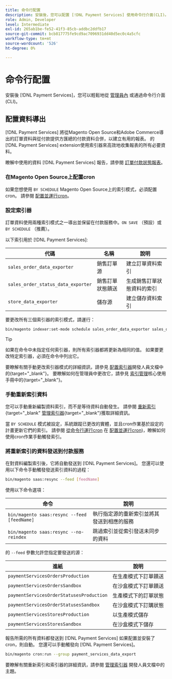```yaml
---
title: 命令行配置
description: 安裝後，您可以配置 [!DNL Payment Services] 使用命令行介面(CLI)。
role: Admin, Developer
level: Intermediate
exl-id: 265ab1be-fe52-41f3-85cb-addbc2ddfb17
source-git-commit: bcb817775fe9cd9ac7096931dd40d5ec0c4a5cfc
workflow-type: tm+mt
source-wordcount: '526'
ht-degree: 0%

---
```


# 命令行配置

安裝後 [!DNL Payment Services]，您可以輕鬆地從 [管理員內](configure-admin.md) 或通過命令行介面(CLI)。

## 配置資料導出

[!DNL Payment Services] 將從Magento Open Source和Adobe Commerce導出的訂單資料與從付款提供方匯總的付款資料合併，以建立有用的報表。 的 [!DNL Payment Services] extension使用索引器來高效地收集報表的所有必要資料。

瞭解中使用的資料 [!DNL Payment Services] 報告，請參閱 [訂單付款狀態報表](order-payment-status.md#data-used-in-the-report)。

### 在Magento Open Source上配置cron

如果您想使用 `BY SCHEDULE` Magento Open Source上的索引模式，必須配置cron。 請參閱 [配置並運行cron](https://devdocs.magento.com/guides/v2.4/config-guide/cli/config-cli-subcommands-cron.html)。

### 設定索引器

訂單資料使用兩種索引模式之一導出並保留在付款服務中。`ON SAVE` （預設）或 `BY SCHEDULE` （推薦）。

以下索引用於 [!DNL Payment Services]:

| 代碼 | 名稱 | 說明 |
|    ---    |  ---  |  ---  |
| `sales_order_data_exporter` | 銷售訂單源 | 建立訂單資料索引 |
| `sales_order_status_data_exporter` | 銷售訂單狀態饋送 | 生成銷售訂單狀態資料的索引 |
| `store_data_exporter` | 儲存源 | 建立儲存資料索引 |

要更改所有三個索引器的索引模式，請運行：

```bash
bin/magento indexer:set-mode schedule sales_order_data_exporter sales_order_status_data_exporter store_data_exporter
```

>[!TIP]
>
>如果在命令中未指定任何索引器，則所有索引器都將更新為相同的值。 如果要更改特定索引器，必須在命令中列出它。

要瞭解有關手動更改索引器模式的詳細資訊，請參見 [配置索引器](https://devdocs.magento.com/guides/v2.4/config-guide/cli/config-cli-subcommands-index.html#configure-indexers)開發人員文檔中的{target=&quot;_blank&quot;}。 要瞭解如何在管理員中更改它，請參見 [索引管理](https://docs.magento.com/user-guide/system/index-management.html#change-the-index-mode)核心使用手冊中的{target=&quot;_blank&quot;}。

### 手動重新索引資料

您可以手動重新編製資料索引，而不是等待資料自動發生。 請參閱 [重新索引](https://devdocs.magento.com/guides/v2.4/config-guide/cli/config-cli-subcommands-index.html#reindex){target=&quot;_blank&quot; [管理索引器](https://devdocs.magento.com/guides/v2.4/config-guide/cli/config-cli-subcommands-index.html){target=&quot;_blank&quot;}獲取詳細資訊。

當 `BY SCHEDULE` 模式被設定，系統跟蹤已更改的實體，並且cron作業基於設定的計畫更新它們的索引。 請參閱 [從命令行運行cron](https://devdocs.magento.com/guides/v2.4/config-guide/cli/config-cli-subcommands-cron.html#config-cli-cron-group-run) 在 [配置並運行cron](https://devdocs.magento.com/guides/v2.4/config-guide/cli/config-cli-subcommands-cron.html))，瞭解如何使用cron作業手動觸發索引。

### 將重新索引的資料發送到付款服務

在對資料編製索引後，它將自動發送到 [!DNL Payment Services]。 您還可以使用以下命令手動觸發發送索引資料的過程：

```bash
bin/magento saas:resync --feed [feedName]
```

使用以下命令選項：

| 命令 | 說明 |
|  ---  |  ---  |
| `bin/magento saas:resync --feed [feedName]` | 執行指定源的重新索引並將其發送到相應的服務 |
| `bin/magento saas:resync --no-reindex` | 跳過索引並從索引發送未同步的資料 |

的 `--feed` 參數允許您指定要發送的源：

| 進紙 | 說明 |
|  ---  |  ---  |
| `paymentServicesOrdersProduction` | 在生產模式下訂單饋送 |
| `paymentServicesOrdersSandbox` | 在沙盒模式下訂單饋送 |
| `paymentServicesOrderStatusesProduction` | 生產模式下的訂單狀態 |
| `paymentServicesOrderStatusesSandbox` | 在沙盒模式下訂購狀態 |
| `paymentServicesStoresProduction` | 以生產模式儲存 |
| `paymentServicesStoresSandbox` | 在沙盒模式下儲存 |

報告所需的所有資料都發送到 [!DNL Payment Services] 如果配置並安裝了cron，則自動。 您還可以手動觸發向 [!DNL Payment Services]。

```bash
bin/magento cron:run --group payment_services_data_export
```

要瞭解有關重新索引和索引器的詳細資訊，請參閱 [管理索引器](https://devdocs.magento.com/guides/v2.4/config-guide/cli/config-cli-subcommands-index.html) 開發人員文檔中的主題。
